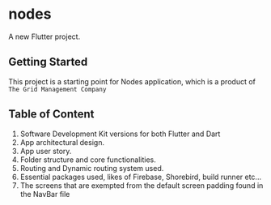# nodes

A new Flutter project.

## Getting Started

This project is a starting point for Nodes application, which is a product of `The Grid Management Company`

## Table of Content

1. Software Development Kit versions for both Flutter and Dart
2. App architectural design.
3. App user story.
4. Folder structure and core functionalities.
5. Routing and Dynamic routing system used.
6. Essential packages used, likes of Firebase, Shorebird, build runner etc...
7. The screens that are exempted from the default screen padding found in the NavBar file